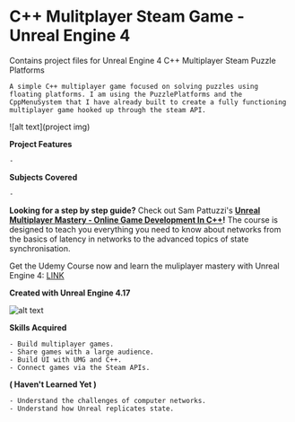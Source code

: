 # C++ Mulitplayer Steam Game - Unreal Engine 4

Contains project files for Unreal Engine 4 C++ Multiplayer Steam Puzzle Platforms

	A simple C++ multiplayer game focused on solving puzzles using floating platforms. I am using the PuzzlePlatforms and the CppMenuSystem that I have already built to create a fully functioning multiplayer game hooked up through the steam API.

![alt text](project img)

**Project Features**

  	- 
	
**Subjects Covered**

	- 

**Looking for a step by step guide?** Check out 
Sam Pattuzzi's **[Unreal Multiplayer Mastery - Online Game Development In C++](https://www.udemy.com/unrealmultiplayer/)!** The course is designed to teach you everything you need to know about networks from the basics of latency in networks to the advanced topics of state synchronisation.

Get the Udemy Course now and learn the muliplayer mastery with Unreal Engine 4: [LINK](https://www.udemy.com/unrealmultiplayer/)

**Created with Unreal Engine 4.17**

![alt text](https://udemy-images.udemy.com/course/480x270/1319066_eee6_2.jpg)

**Skills Acquired**

	- Build multiplayer games.
    - Share games with a large audience.
 	- Build UI with UMG and C++.
	- Connect games via the Steam APIs.
**( Haven't Learned Yet )**
	
	- Understand the challenges of computer networks.
	- Understand how Unreal replicates state.
